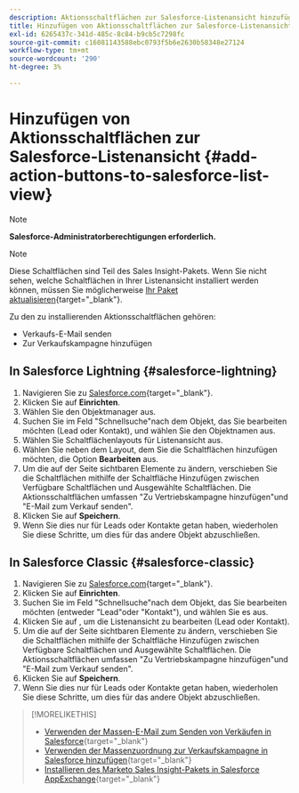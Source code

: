 ```yaml
---
description: Aktionsschaltflächen zur Salesforce-Listenansicht hinzufügen - Marketo-Dokumente - Produktdokumentation
title: Hinzufügen von Aktionsschaltflächen zur Salesforce-Listenansicht
exl-id: 6265437c-341d-485c-8c84-b9cb5c7298fc
source-git-commit: c16081143588ebc0793f5b6e2630b58348e27124
workflow-type: tm+mt
source-wordcount: '290'
ht-degree: 3%

---
```


# Hinzufügen von Aktionsschaltflächen zur Salesforce-Listenansicht {#add-action-buttons-to-salesforce-list-view}

>[!NOTE]
>
>**Salesforce-Administratorberechtigungen erforderlich.**

>[!NOTE]
>
>Diese Schaltflächen sind Teil des Sales Insight-Pakets. Wenn Sie nicht sehen, welche Schaltflächen in Ihrer Listenansicht installiert werden können, müssen Sie möglicherweise [Ihr Paket aktualisieren](/help/marketo/product-docs/marketo-sales-insight/msi-for-salesforce/upgrading/upgrading-your-msi-package.md){target="_blank"}.

Zu den zu installierenden Aktionsschaltflächen gehören:

* Verkaufs-E-Mail senden
* Zur Verkaufskampagne hinzufügen

## In Salesforce Lightning {#salesforce-lightning}

1. Navigieren Sie zu [Salesforce.com](https://salesforce.com){target="_blank"}.
1. Klicken Sie auf **Einrichten**.
1. Wählen Sie den Objektmanager aus.
1. Suchen Sie im Feld &quot;Schnellsuche&quot;nach dem Objekt, das Sie bearbeiten möchten (Lead oder Kontakt), und wählen Sie den Objektnamen aus.
1. Wählen Sie Schaltflächenlayouts für Listenansicht aus.
1. Wählen Sie neben dem Layout, dem Sie die Schaltflächen hinzufügen möchten, die Option **Bearbeiten** aus.
1. Um die auf der Seite sichtbaren Elemente zu ändern, verschieben Sie die Schaltflächen mithilfe der Schaltfläche Hinzufügen zwischen Verfügbare Schaltflächen und Ausgewählte Schaltflächen. Die Aktionsschaltflächen umfassen &quot;Zu Vertriebskampagne hinzufügen&quot;und &quot;E-Mail zum Verkauf senden&quot;.
1. Klicken Sie auf **Speichern**.
1. Wenn Sie dies nur für Leads oder Kontakte getan haben, wiederholen Sie diese Schritte, um dies für das andere Objekt abzuschließen.

## In Salesforce Classic {#salesforce-classic}

1. Navigieren Sie zu [Salesforce.com](https://salesforce.com){target="_blank"}.
1. Klicken Sie auf **Einrichten**.
1. Suchen Sie im Feld &quot;Schnellsuche&quot;nach dem Objekt, das Sie bearbeiten möchten (entweder &quot;Lead&quot;oder &quot;Kontakt&quot;), und wählen Sie es aus.
1. Klicken Sie auf , um die Listenansicht zu bearbeiten (Lead oder Kontakt).
1. Um die auf der Seite sichtbaren Elemente zu ändern, verschieben Sie die Schaltflächen mithilfe der Schaltfläche Hinzufügen zwischen Verfügbare Schaltflächen und Ausgewählte Schaltflächen. Die Aktionsschaltflächen umfassen &quot;Zu Vertriebskampagne hinzufügen&quot;und &quot;E-Mail zum Verkauf senden&quot;.
1. Klicken Sie auf **Speichern**.
1. Wenn Sie dies nur für Leads oder Kontakte getan haben, wiederholen Sie diese Schritte, um dies für das andere Objekt abzuschließen.

>[!MORELIKETHIS]
>
>* [Verwenden der Massen-E-Mail zum Senden von Verkäufen in Salesforce](/help/marketo/product-docs/marketo-sales-insight/actions/crm/actions-in-salesforce/using-bulk-send-sales-email-in-salesforce.md){target="_blank"}
>* [Verwenden der Massenzuordnung zur Verkaufskampagne in Salesforce hinzufügen](/help/marketo/product-docs/marketo-sales-insight/actions/crm/actions-in-salesforce/using-bulk-add-to-sales-campaign-in-salesforce.md){target="_blank"}
>* [Installieren des Marketo Sales Insight-Pakets in Salesforce AppExchange](/help/marketo/product-docs/marketo-sales-insight/msi-for-salesforce/installation/install-marketo-sales-insight-package-in-salesforce-appexchange.md){target="_blank"}

